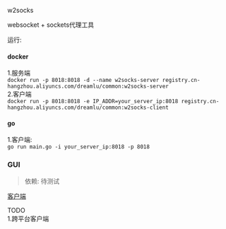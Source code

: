 w2socks

websocket + sockets代理工具  

运行:  

#### docker  
1.服务端  
`docker run -p 8018:8018 -d --name w2socks-server registry.cn-hangzhou.aliyuncs.com/dreamlu/common:w2socks-server`  
2.客户端  
`docker run -p 8018:8018 -e IP_ADDR=your_server_ip:8018 registry.cn-hangzhou.aliyuncs.com/dreamlu/common:w2socks-client`  

#### go  
1.客户端:  
`go run main.go -i your_server_ip:8018 -p 8018`  

### GUI  
> 依赖: 待测试  

[客户端](https://github.com/dreamlu/w2socks/releases)  

TODO  
1.跨平台客户端  

